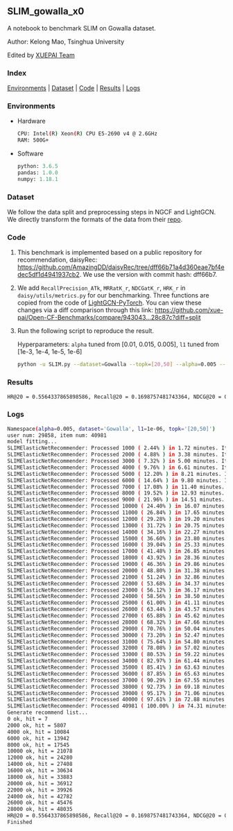 ## SLIM_gowalla_x0

A notebook to benchmark SLIM on Gowalla dataset.

Author: Kelong Mao, Tsinghua University

Edited by [XUEPAI Team](https://github.com/xue-pai)


### Index
[Environments](#Environments) | [Dataset](#Dataset) | [Code](#Code) | [Results](#Results) | [Logs](#Logs)

### Environments
+ Hardware

    ```bash
    CPU: Intel(R) Xeon(R) CPU E5-2690 v4 @ 2.6GHz
    RAM: 500G+
    ```
+ Software

    ```python
    python: 3.6.5
    pandas: 1.0.0
    numpy: 1.18.1
    ```

### Dataset
We follow the data split and preprocessing steps in NGCF and LightGCN. We directly transform the formats of the data from their [repo](https://github.com/kuandeng/LightGCN/tree/master/Data).

### Code
1. This benchmark is implemented based on a public repository for recommendation, daisyRec: https://github.com/AmazingDD/daisyRec/tree/dff66b71a4d360eae7bf4edec5df1d4941937cb2. We use the version with commit hash: dff66b7.

2. We add ``RecallPrecision_ATk``, ``MRRatK_r``, ``NDCGatK_r``, ``HRK_r`` in ``daisy/utils/metrics.py`` for our benchmarking.
Three functions are copied from the code of [LightGCN-PyTorch](https://github.com/gusye1234/LightGCN-PyTorch/blob/b06c6b9db8391de4fbcf45ad436536743a6c896d/code/utils.py). You can view these changes via a diff comparison through this link: https://github.com/xue-pai/Open-CF-Benchmarks/compare/943043...28c87c?diff=split

3. Run the following script to reproduce the result.

    Hyperparameters: `alpha` tuned from [0.01, 0.015, 0.005], `l1` tuned from [1e-3, 1e-4, 1e-5, 1e-6]

    ```bash
    python -u SLIM.py --dataset=Gowalla --topk=[20,50] --alpha=0.005 --l1=1e-6
    ```

### Results
```bash
HR@20 = 0.5564337865898586, Recall@20 = 0.1698757481743364, NDCG@20 = 0.13821795172035953, HR@50 = 0.6960278652287494, Recall@50 = 0.2657772365068036, NDCG@50 = 0.16866578711178626
```

### Logs
```bash
Namespace(alpha=0.005, dataset='Gowalla', l1=1e-06, topk='[20,50]')
user num: 29858, item num: 40981
model fitting...
SLIMElasticNetRecommender: Processed 1000 ( 2.44% ) in 1.72 minutes. Items per second: 10
SLIMElasticNetRecommender: Processed 2000 ( 4.88% ) in 3.38 minutes. Items per second: 10
SLIMElasticNetRecommender: Processed 3000 ( 7.32% ) in 5.00 minutes. Items per second: 10
SLIMElasticNetRecommender: Processed 4000 ( 9.76% ) in 6.61 minutes. Items per second: 10
SLIMElasticNetRecommender: Processed 5000 ( 12.20% ) in 8.21 minutes. Items per second: 10
SLIMElasticNetRecommender: Processed 6000 ( 14.64% ) in 9.80 minutes. Items per second: 10
SLIMElasticNetRecommender: Processed 7000 ( 17.08% ) in 11.40 minutes. Items per second: 10
SLIMElasticNetRecommender: Processed 8000 ( 19.52% ) in 12.93 minutes. Items per second: 10
SLIMElasticNetRecommender: Processed 9000 ( 21.96% ) in 14.51 minutes. Items per second: 10
SLIMElasticNetRecommender: Processed 10000 ( 24.40% ) in 16.07 minutes. Items per second: 10
SLIMElasticNetRecommender: Processed 11000 ( 26.84% ) in 17.65 minutes. Items per second: 10
SLIMElasticNetRecommender: Processed 12000 ( 29.28% ) in 19.20 minutes. Items per second: 10
SLIMElasticNetRecommender: Processed 13000 ( 31.72% ) in 20.75 minutes. Items per second: 10
SLIMElasticNetRecommender: Processed 14000 ( 34.16% ) in 22.27 minutes. Items per second: 10
SLIMElasticNetRecommender: Processed 15000 ( 36.60% ) in 23.80 minutes. Items per second: 11
SLIMElasticNetRecommender: Processed 16000 ( 39.04% ) in 25.33 minutes. Items per second: 11
SLIMElasticNetRecommender: Processed 17000 ( 41.48% ) in 26.85 minutes. Items per second: 11
SLIMElasticNetRecommender: Processed 18000 ( 43.92% ) in 28.36 minutes. Items per second: 11
SLIMElasticNetRecommender: Processed 19000 ( 46.36% ) in 29.86 minutes. Items per second: 11
SLIMElasticNetRecommender: Processed 20000 ( 48.80% ) in 31.38 minutes. Items per second: 11
SLIMElasticNetRecommender: Processed 21000 ( 51.24% ) in 32.86 minutes. Items per second: 11
SLIMElasticNetRecommender: Processed 22000 ( 53.68% ) in 34.37 minutes. Items per second: 11
SLIMElasticNetRecommender: Processed 23000 ( 56.12% ) in 36.17 minutes. Items per second: 11
SLIMElasticNetRecommender: Processed 24000 ( 58.56% ) in 38.50 minutes. Items per second: 10
SLIMElasticNetRecommender: Processed 25000 ( 61.00% ) in 41.11 minutes. Items per second: 10
SLIMElasticNetRecommender: Processed 26000 ( 63.44% ) in 43.57 minutes. Items per second: 10
SLIMElasticNetRecommender: Processed 27000 ( 65.88% ) in 45.62 minutes. Items per second: 10
SLIMElasticNetRecommender: Processed 28000 ( 68.32% ) in 47.66 minutes. Items per second: 10
SLIMElasticNetRecommender: Processed 29000 ( 70.76% ) in 50.04 minutes. Items per second: 10
SLIMElasticNetRecommender: Processed 30000 ( 73.20% ) in 52.47 minutes. Items per second: 10
SLIMElasticNetRecommender: Processed 31000 ( 75.64% ) in 54.80 minutes. Items per second: 9
SLIMElasticNetRecommender: Processed 32000 ( 78.08% ) in 57.02 minutes. Items per second: 9
SLIMElasticNetRecommender: Processed 33000 ( 80.53% ) in 59.22 minutes. Items per second: 9
SLIMElasticNetRecommender: Processed 34000 ( 82.97% ) in 61.44 minutes. Items per second: 9
SLIMElasticNetRecommender: Processed 35000 ( 85.41% ) in 63.63 minutes. Items per second: 9
SLIMElasticNetRecommender: Processed 36000 ( 87.85% ) in 65.63 minutes. Items per second: 9
SLIMElasticNetRecommender: Processed 37000 ( 90.29% ) in 67.55 minutes. Items per second: 9
SLIMElasticNetRecommender: Processed 38000 ( 92.73% ) in 69.18 minutes. Items per second: 9
SLIMElasticNetRecommender: Processed 39000 ( 95.17% ) in 71.06 minutes. Items per second: 9
SLIMElasticNetRecommender: Processed 40000 ( 97.61% ) in 72.88 minutes. Items per second: 9
SLIMElasticNetRecommender: Processed 40981 ( 100.00% ) in 74.31 minutes. Items per second: 9
Generate recommend list...
0 ok, hit = 7
2000 ok, hit = 5807
4000 ok, hit = 10084
6000 ok, hit = 13942
8000 ok, hit = 17545
10000 ok, hit = 21078
12000 ok, hit = 24280
14000 ok, hit = 27408
16000 ok, hit = 30634
18000 ok, hit = 33883
20000 ok, hit = 36912
22000 ok, hit = 39926
24000 ok, hit = 42782
26000 ok, hit = 45476
28000 ok, hit = 48035
HR@20 = 0.5564337865898586, Recall@20 = 0.1698757481743364, NDCG@20 = 0.13821795172035953, HR@50 = 0.6960278652287494, Recall@50 = 0.2657772365068036, NDCG@50 = 0.16866578711178626, 
Finished
```
